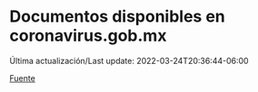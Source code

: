 # Documentos disponibles en coronavirus.gob.mx

Última actualización/Last update: 2022-03-24T20:36:44-06:00

 [Fuente](https://coronavirus.gob.mx/)
